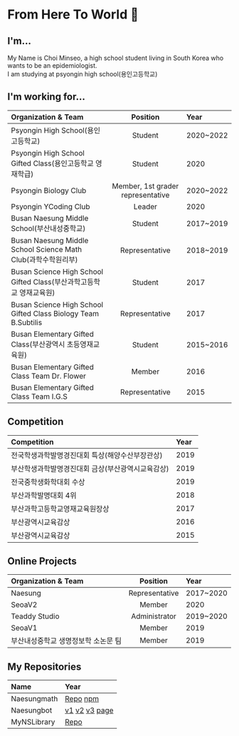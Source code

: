 # From Here To World 👋

## I'm...
My Name is Choi Minseo, a high school student living in South Korea who wants to be an epidemiologist.\
I am studying at psyongin high school(용인고등학교)

## I'm working for...
| Organization & Team  | Position | Year                                                                                 |
|:-------------------- |:--------:|:------ |
| Psyongin High School(용인고등학교)     | Student | 2020~2022
| Psyongin High School Gifted Class(용인고등학교 영재학급) | Student | 2020
| Psyongin Biology Club | Member, 1st grader representative | 2020~2022
| Psyongin YCoding Club | Leader | 2020
| Busan Naesung Middle School(부산내성중학교) | Student | 2017~2019
| Busan Naesung Middle School Science Math Club(과학수학원리부) | Representative | 2018~2019
| Busan Science High School Gifted Class(부산과학고등학교 영재교육원) | Student | 2017
| Busan Science High School Gifted Class Biology Team B.Subtilis | Representative | 2017
| Busan Elementary Gifted Class(부산광역시 초등영재교육원) | Student | 2015~2016
| Busan Elementary Gifted Class Team Dr. Flower | Member | 2016
| Busan Elementary Gifted Class Team I.G.S | Representative | 2015

## Competition
| Competition | Year
|:-------------------- |:------ |
| 전국학생과학발명경진대회 특상(해양수산부장관상) | 2019
| 부산학생과학발명경진대회 금상(부산광역시교육감상) | 2019
| 전국중학생화학대회 수상 | 2019
| 부산과학발명대회 4위 | 2018
| 부산과학고등학교영재교육원장상 | 2017
| 부산광역시교육감상 | 2016
| 부산광역시교육감상 | 2015

## Online Projects
| Organization & Team | Position | Year
|:-------------------- |:--------:|:------ |
| Naesung | Representative | 2017~2020
| SeoaV2 | Member | 2020
| Teaddy Studio | Administrator | 2019~2020
| SeoaV1 | Member | 2019
| 부산내성중학교 생명정보학 소논문 팀 | Member | 2019

## My Repositories
| Name | Year
|:-------------------- |:------ |
| Naesungmath | [Repo](https://github.com/Naesung/Naesungmath) [npm](https://npmjs.com/package/Naesungmath)
| Naesungbot | [v1](https://github.com/Naesung/Naesungbot-v1) [v2](https://github.com/Naesung/Naesungbot-v2) [v3](https://github.com/Naesung/Naesungbot-v3) [page](https://github.com/Naesung/NaesungbotPage)
| MyNSLibrary | [Repo](https://github.com/Naesung/MyNSLibrary)
